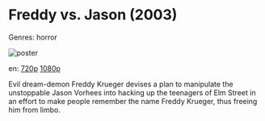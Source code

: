 # Freddy vs. Jason (2003)

Genres: horror

![poster](http://image.tmdb.org/t/p/w500/smD9JEIKuvsllgjgrGTOzzbATeN.jpg)

en:
  [720p](magnet:?xt=urn:btih:E30572183F6C9D6ECCFFBF2EF7118CB0E24128AC&tr=udp://glotorrents.pw:6969/announce&tr=udp://tracker.opentrackr.org:1337/announce&tr=udp://torrent.gresille.org:80/announce&tr=udp://tracker.openbittorrent.com:80&tr=udp://tracker.coppersurfer.tk:6969&tr=udp://tracker.leechers-paradise.org:6969&tr=udp://p4p.arenabg.ch:1337&tr=udp://tracker.internetwarriors.net:1337)
  [1080p](magnet:?xt=urn:btih:C48514B9031D8A414368FACB86D0FE1811CA4A78&tr=udp://glotorrents.pw:6969/announce&tr=udp://tracker.opentrackr.org:1337/announce&tr=udp://torrent.gresille.org:80/announce&tr=udp://tracker.openbittorrent.com:80&tr=udp://tracker.coppersurfer.tk:6969&tr=udp://tracker.leechers-paradise.org:6969&tr=udp://p4p.arenabg.ch:1337&tr=udp://tracker.internetwarriors.net:1337)
  


Evil dream-demon Freddy Krueger devises a plan to manipulate the unstoppable Jason Vorhees into hacking up the teenagers of Elm Street in an effort to make people remember the name Freddy Krueger, thus freeing him from limbo.